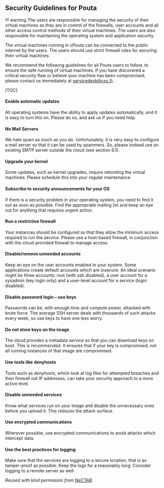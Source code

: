 ## Security Guidelines for Pouta

!!! warning
    The users are responsible for managing
    the security of their virtual machines as they are in control of the
    firewalls, user accounts and all other access control methods of
    their virtual machines. The users are also responsible for maintaining
    the operating system and application security. 

The virtual machines
running in cPouta can be connected to the public internet by the
users. The users should use strict firewall rules for
securing their virtual machines.

We recommend the following guidelines for all Pouta users to follow, to
ensure the safe running of virtual machines. If
you have discovered a critical security flaw or believe your machine
has been compromised, please contact us immediately at
<servicedesk@csc.fi>.

[TOC]

#### Enable automatic updates

All operating systems have the ability to apply updates automatically,
and it is easy to turn this on. Please do so, and ask us if you need
help.

#### No Mail Servers

We hate spam as much as you do. Unfortunately, it is very easy to
configure a mail server so that it can be used by spammers. So, please
instead use an existing SMTP server outside the cloud (see
section 6.1).

#### Upgrade your kernel

Some updates, such as kernel upgrades, require rebooting the
virtual machines. Please schedule this into your regular maintenance.

#### Subscribe to security announcements for your OS

If there is a security problem in your operating system, you need to
find it out as soon as possible. Find the appropriate mailing list and
keep an eye out for anything that requires urgent action.

#### Run a restrictive firewall

Your instances should be configured so that they allow the minimum
access required to run the service. Please use a host-based firewall,
in conjunction with the cloud-provided firewall to manage access.

#### Disable/remove unneeded accounts

Keep an eye on the user accounts enabled in your system. Some
applications create default accounts which are insecure. An ideal
scenario might be three accounts: root (with ssh disabled), a user
account for a sysadmin (key login only) and a user-level account for a
service (login disabled).

#### Disable password login – use keys

Passwords can be, with enough time and compute power, attacked with brute force. 
The average SSH server deals with thousands of
such attacks every week, so use keys to have one less worry.

#### Do not store keys on the image

The cloud provides a metadata service so that you can download keys on
boot. This is recommended. It ensures that if your key is compromised, not
all running instances of that image are compromised.

#### Use tools like denyhosts

Tools such as _denyhosts_, which look at log files for attempted breaches
and then firewall out IP addresses, can take your security approach to
a more active level.

#### Disable unneeded services

Know what services run on your image and disable the unnecessary ones
before you upload it. This reduces the attack surface.

#### Use encrypted communications

Wherever possible, use encrypted communications to avoid attacks which
intercept data.

#### Use the best practices for logging

Make sure that the services are logging to a secure location, that is as
tamper-proof as possible. Keep the logs for a reasonably long. 
Consider logging to a remote server as well.

*Reused with kind permission from <a
href="http://support.rc.nectar.org.au/technical_guides/security.html"
class="external-link">NeCTAR</a>.*
